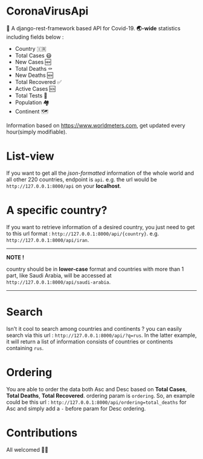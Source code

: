 # CoronaVirusApi
🦠 A django-rest-framework based API for Covid-19. **🌏-wide** statistics including fields below :<br>
- Country 🇮🇷
- Total Cases 😷
- New Cases 🆕
- Total Deaths ⚰️
- New Deaths 🆕
- Total Recovered ✅
- Active Cases 🆘
- Total Tests 💉
- Population 🏘️
- Continent 🗺️

Information based on https://www.worldmeters.com, get updated every hour(simply modifiable).

# List-view
If you want to get all the *json-formatted* information of the whole world and all other 220 countries, endpoint is ``api``. e.g. the url would be ``http://127.0.0.1:8000/api`` on your **localhost**.

# A specific country?
If you want to retrieve information of a desired country, you just need to get to this url format : ``http://127.0.0.1:8000/api/{country}``. e.g. ``http://127.0.0.1:8000/api/iran``.

---
**NOTE !**

country should be in **lower-case** format and countries with more than 1 part, like Saudi Arabia, will be accessed at ``http://127.0.0.1:8000/api/saudi-arabia``.

---

# Search
Isn't it cool to search among countries and continents ? you can easily search via this url : ``http://127.0.0.1:8000/api/?q=rus``. In the latter example, it will return a list of information consists of countries or continents containing ``rus``.

# Ordering
You are able to order the data both Asc and Desc based on **Total Cases**, **Total Deaths**, **Total Recovered**. ordering param is ``ordering``. So, an example could be this url : ``http://127.0.0.1:8000/api/ordering=total_deaths`` for Asc and simply add a ``-`` before param for Desc ordering.

# Contributions 
All welcomed 🙏🏻
